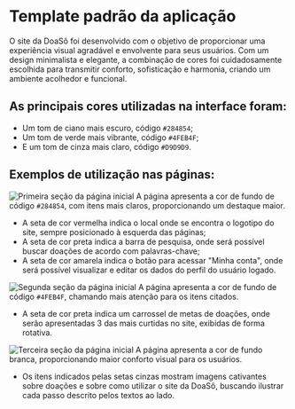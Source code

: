 # Template padrão da aplicação

O site da DoaSô foi desenvolvido com o objetivo de proporcionar uma experiência visual agradável e envolvente para seus usuários. Com um design minimalista e elegante, a combinação de cores foi cuidadosamente escolhida para transmitir conforto, sofisticação e harmonia, criando um ambiente acolhedor e funcional.

## As principais cores utilizadas na interface foram:
- Um tom de ciano mais escuro, código `#284854`;
- Um tom de verde mais vibrante, código `#4FEB4F`;
- E um tom de cinza mais claro, código `#D9D9D9`.

## Exemplos de utilização nas páginas:

![Primeira seção da página inicial](images/Template-padrão/1.png)
A página apresenta a cor de fundo de código `#284854`, com itens mais claros, proporcionando um destaque maior.

- A seta de cor vermelha indica o local onde se encontra o logotipo do site, sempre posicionado à esquerda das páginas;
- A seta de cor preta indica a barra de pesquisa, onde será possível buscar doações de acordo com palavras-chave;
- A seta de cor amarela indica o botão para acessar "Minha conta", onde será possível visualizar e editar os dados do perfil do usuário logado.

![Segunda seção da página inicial](images/Template-padrão/3.png)
A página apresenta a cor de fundo de código `#4FEB4F`, chamando mais atenção para os itens citados.

- A seta de cor preta indica um carrossel de metas de doações, onde serão apresentadas 3 das mais curtidas no site, exibidas de forma rotativa.

![Terceira seção da página inicial](images/Template-padrão/5.png)
A página apresenta a cor de fundo branca, proporcionando maior conforto visual para os usuários.

- Os itens indicados pelas setas cinzas mostram imagens cativantes sobre doações e sobre como utilizar o site da DoaSô, buscando ilustrar cada passo descrito pelos textos ao lado.
